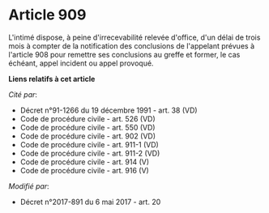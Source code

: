 # Article 909

L'intimé dispose, à peine d'irrecevabilité relevée d'office, d'un délai de trois mois à compter de la notification des
conclusions de l'appelant prévues à l'article 908 pour remettre ses conclusions au greffe et former, le cas échéant, appel
incident ou appel provoqué.

**Liens relatifs à cet article**

_Cité par_:

  - Décret n°91-1266 du 19 décembre 1991 - art. 38 (VD)
  - Code de procédure civile - art. 526 (VD)
  - Code de procédure civile - art. 550 (VD)
  - Code de procédure civile - art. 902 (VD)
  - Code de procédure civile - art. 911-1 (VD)
  - Code de procédure civile - art. 911-2 (VD)
  - Code de procédure civile - art. 914 (V)
  - Code de procédure civile - art. 916 (V)

_Modifié par_:

  - Décret n°2017-891 du 6 mai 2017 - art. 20
